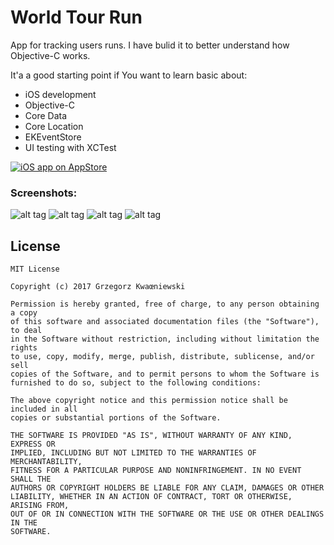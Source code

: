 World Tour Run
=============

<p></p>
<p>App for tracking users runs. I have bulid it to better understand how Objective-C works.</p>
<p></p>
<p>It'a a good starting point if You want to learn basic about:</p>

  - iOS development
  - Objective-C
  - Core Data
  - Core Location
  - EKEventStore
  - UI testing with XCTest

[![iOS app on AppStore](http://www.grzegorzkwasniewski.com/wp-content/uploads/2017/08/app-store-icon.png)](https://itunes.apple.com/us/app/world-tour-run/id1239035521?l=pl&ls=1&mt=8)

### Screenshots:

![alt tag](http://www.grzegorzkwasniewski.com/wp-content/uploads/2017/08/wtr_01.jpeg) 
![alt tag](http://www.grzegorzkwasniewski.com/wp-content/uploads/2017/08/wtr_02.jpeg) 
![alt tag](http://www.grzegorzkwasniewski.com/wp-content/uploads/2017/08/wtr_03.jpeg) 
![alt tag](http://www.grzegorzkwasniewski.com/wp-content/uploads/2017/08/wtr_04.jpeg)


License
-------
    MIT License

    Copyright (c) 2017 Grzegorz Kwaœniewski

    Permission is hereby granted, free of charge, to any person obtaining a copy
    of this software and associated documentation files (the "Software"), to deal
    in the Software without restriction, including without limitation the rights
    to use, copy, modify, merge, publish, distribute, sublicense, and/or sell
    copies of the Software, and to permit persons to whom the Software is
    furnished to do so, subject to the following conditions:

    The above copyright notice and this permission notice shall be included in all
    copies or substantial portions of the Software.

    THE SOFTWARE IS PROVIDED "AS IS", WITHOUT WARRANTY OF ANY KIND, EXPRESS OR
    IMPLIED, INCLUDING BUT NOT LIMITED TO THE WARRANTIES OF MERCHANTABILITY,
    FITNESS FOR A PARTICULAR PURPOSE AND NONINFRINGEMENT. IN NO EVENT SHALL THE
    AUTHORS OR COPYRIGHT HOLDERS BE LIABLE FOR ANY CLAIM, DAMAGES OR OTHER
    LIABILITY, WHETHER IN AN ACTION OF CONTRACT, TORT OR OTHERWISE, ARISING FROM,
    OUT OF OR IN CONNECTION WITH THE SOFTWARE OR THE USE OR OTHER DEALINGS IN THE
    SOFTWARE.
    
